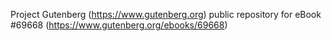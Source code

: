 Project Gutenberg (https://www.gutenberg.org) public repository for
eBook #69668 (https://www.gutenberg.org/ebooks/69668)
